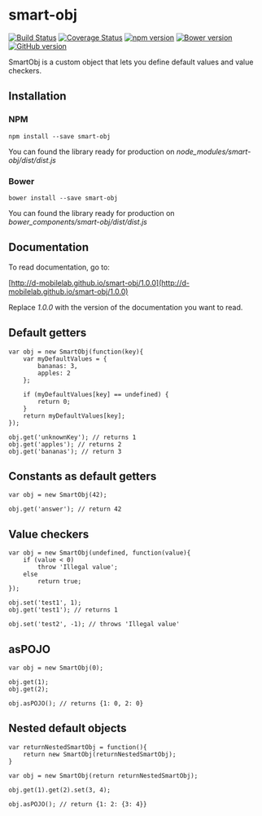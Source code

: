 # smart-obj

[![Build Status](https://travis-ci.org/D-Mobilelab/smart-obj.svg?branch=master&v=2)](https://travis-ci.org/D-Mobilelab/smart-obj)
[![Coverage Status](https://coveralls.io/repos/github/D-Mobilelab/smart-obj/badge.svg?branch=master&v=1)](https://coveralls.io/github/D-Mobilelab/smart-obj?branch=master)
[![npm version](https://badge.fury.io/js/smart-obj.svg)](https://badge.fury.io/js/smart-obj)
[![Bower version](https://badge.fury.io/bo/smart-obj.svg)](https://badge.fury.io/bo/smart-obj)
[![GitHub version](https://badge.fury.io/gh/D-Mobilelab%2Fsmart-obj.svg)](https://badge.fury.io/gh/D-Mobilelab%2Fsmart-obj)

SmartObj is a custom object that lets you define default values and value checkers.

## Installation

### NPM
```
npm install --save smart-obj
```
You can found the library ready for production on <i>node_modules/smart-obj/dist/dist.js</i>

### Bower
```
bower install --save smart-obj
```
You can found the library ready for production on <i>bower_components/smart-obj/dist/dist.js</i>

## Documentation

To read documentation, go to:

[http://d-mobilelab.github.io/smart-obj/1.0.0](http://d-mobilelab.github.io/smart-obj/1.0.0)

Replace <i>1.0.0</i> with the version of the documentation you want to read.

## Default getters

    var obj = new SmartObj(function(key){
        var myDefaultValues = {
            bananas: 3,
            apples: 2
        };

        if (myDefaultValues[key] == undefined) {
            return 0;
        }
        return myDefaultValues[key];
    });
    
    obj.get('unknownKey'); // returns 1
    obj.get('apples'); // returns 2
    obj.get('bananas'); // return 3

## Constants as default getters

    var obj = new SmartObj(42);
    
    obj.get('answer'); // return 42

## Value checkers

    var obj = new SmartObj(undefined, function(value){
        if (value < 0) 
            throw 'Illegal value';
        else 
            return true;
    });
    
    obj.set('test1', 1);
    obj.get('test1'); // returns 1
    
    obj.set('test2', -1); // throws 'Illegal value'

## asPOJO

    var obj = new SmartObj(0);
    
    obj.get(1);
    obj.get(2);
    
    obj.asPOJO(); // returns {1: 0, 2: 0}

## Nested default objects

    var returnNestedSmartObj = function(){
        return new SmartObj(returnNestedSmartObj);
    }

    var obj = new SmartObj(return returnNestedSmartObj);
    
    obj.get(1).get(2).set(3, 4);
    
    obj.asPOJO(); // return {1: 2: {3: 4}}
